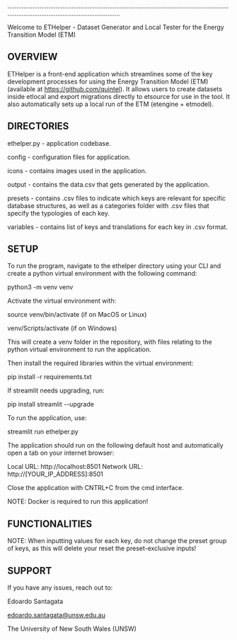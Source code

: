 
...........................................................................................................................................................................................



Welcome to ETHelper - Dataset Generator and Local Tester for the Energy Transition Model (ETM)

## OVERVIEW

ETHelper is a front-end application which streamlines some of the key development processes for using the Energy Transition Model (ETM) (available at https://github.com/quintel). It allows users to create datasets inside etlocal and export migrations directly to etsource for use in the tool. It also automatically sets up a local run of the ETM (etengine + etmodel).

## DIRECTORIES

ethelper.py - application codebase.

config - configuration files for application.

icons - contains images used in the application.

output - contains the data.csv that gets generated by the application.

presets - contains .csv files to indicate which keys are relevant for specific database structures, as well as a categories folder with .csv files that specify the typologies of each key.

variables - contains list of keys and translations for each key in .csv format. 


## SETUP

To run the program, navigate to the ethelper directory using your CLI and create a python virtual environment with the following command:

python3 -m venv venv

Activate the virtual environment with:

source venv/bin/activate
(if on MacOS or Linux)

venv/Scripts/activate
(if on Windows)

This will create a venv folder in the repository, with files relating to the python virtual environment to run the application. 

Then install the required libraries within the virtual environment:

pip install -r requirements.txt

If streamlit needs upgrading, run:

pip install streamlit --upgrade

To run the application, use:

streamlit run ethelper.py

The application should run on the following default host and automatically open a tab on your internet browser:

  Local URL: http://localhost:8501
  Network URL: http://[YOUR_IP_ADDRESS]:8501

Close the application with CNTRL+C from the cmd interface.

NOTE: Docker is required to run this application!

## FUNCTIONALITIES

NOTE: When inputting values for each key, do not change the preset group of keys, as this will delete your reset the preset-exclusive inputs!

## SUPPORT

If you have any issues, reach out to:

Edoardo Santagata

edoardo.santagata@unsw.edu.au

The University of New South Wales (UNSW)
